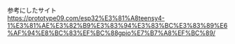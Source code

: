 参考にしたサイト<br>
https://prototype09.com/esp32%E3%81%A8teensy4-1%E3%81%AE%E3%82%B9%E3%83%94%E3%83%BC%E3%83%89%E6%AF%94%E8%BC%83%EF%BC%88gpio%E7%B7%A8%EF%BC%89/
